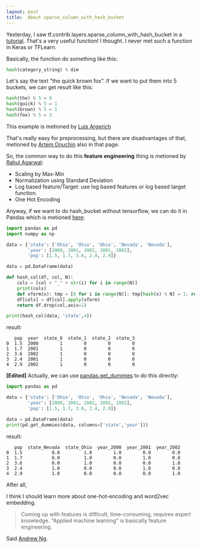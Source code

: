 ```yaml
---
layout: post
title:  About sparse_column_with_hash_bucket
---
```


Yesterday, I saw tf.contrib.layers.sparse_column_with_hash_bucket in a [tutorial][tensorflow-tutorial]. That's a very useful function! I thought. I never met such a function in Keras or TFLearn.

Basically, the function do something like this:

```python
hash(category_string) % dim
```

Let's say the text "the quick brown fox". If we want to put them into 5 buckets, we can get result like this:

```python
hash(the) % 5 = 0
hash(quick) % 5 = 1
hash(brown) % 5 = 1
hash(fox) % 5 = 3
```
This example is metioned by [Luis Argerich][luis-in-quora]

That's really easy for preprocessing, but there are disadvantages of that, metioned by [Artem Onuchin][luis-in-quora] also in that page.

So, the common way to do this **feature engineering** thing is metioned by [Rahul Agarwal][practice-quora]:

* Scaling by Max-Min
* Normalization using Standard Deviation
* Log based feature/Target: use log based features or log based target function.
* One Hot Encoding

Anyway, if we want to do hash_bucket without tensorflow, we can do it in Pandas which is metioned [here][stackoverflow-hash-code]:

```python
import pandas as pd
import numpy as np

data = {'state': ['Ohio', 'Ohio', 'Ohio', 'Nevada', 'Nevada'],
        'year': [2000, 2001, 2002, 2001, 2002],
        'pop': [1.5, 1.7, 3.6, 2.4, 2.9]}

data = pd.DataFrame(data)

def hash_col(df, col, N):
    cols = [col + "_" + str(i) for i in range(N)]
    print(cols)
    def xform(x): tmp = [0 for i in range(N)]; tmp[hash(x) % N] = 1; return pd.Series(tmp,index=cols)
    df[cols] = df[col].apply(xform)
    return df.drop(col,axis=1)

print(hash_col(data, 'state',4))
```
result:
```code
   pop  year  state_0  state_1  state_2  state_3
0  1.5  2000        1        0        0        0
1  1.7  2001        1        0        0        0
2  3.6  2002        1        0        0        0
3  2.4  2001        1        0        0        0
4  2.9  2002        1        0        0        0
```

**\[Edited\]** Actually, we can use [pandas.get_dummies][doc-get_dummies] to do this directly:

```python
import pandas as pd

data = {'state': ['Ohio', 'Ohio', 'Ohio', 'Nevada', 'Nevada'],
        'year': [2000, 2001, 2002, 2001, 2002],
        'pop': [1.5, 1.7, 3.6, 2.4, 2.9]}

data = pd.DataFrame(data)
print(pd.get_dummies(data, columns=['state','year']))
```
result:
```code
   pop  state_Nevada  state_Ohio  year_2000  year_2001  year_2002
0  1.5           0.0         1.0        1.0        0.0        0.0
1  1.7           0.0         1.0        0.0        1.0        0.0
2  3.6           0.0         1.0        0.0        0.0        1.0
3  2.4           1.0         0.0        0.0        1.0        0.0
4  2.9           1.0         0.0        0.0        0.0        1.0
```

After all,

I think I should learn more about one-hot-encoding and word2vec embedding.

> Coming up with features is difficult, time-consuming, requires expert knowledge. "Applied machine learning" is basically feature engineering.

Said [Andrew Ng][ng].


[tensorflow-tutorial]:https://www.tensorflow.org/versions/r0.11/tutorials/wide/index.html
[luis-in-quora]:https://www.quora.com/Can-you-explain-feature-hashing-in-an-easily-understandable-way
[practice-quora]:https://www.quora.com/What-are-some-best-practices-in-Feature-Engineering
[stackoverflow-hash-code]:http://stackoverflow.com/questions/8673035/what-is-feature-hashing-hashing-trick/33581487
[ng]:http://www.andrewng.org/
[doc-get_dummies]:http://pandas.pydata.org/pandas-docs/stable/generated/pandas.get_dummies.html
